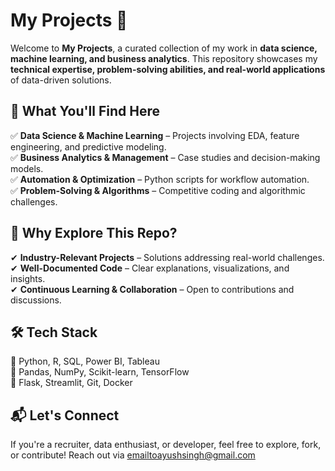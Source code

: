 # My Projects 🚀  

Welcome to **My Projects**, a curated collection of my work in **data science, machine learning, and business analytics**. This repository showcases my **technical expertise, problem-solving abilities, and real-world applications** of data-driven solutions.   

## 📌 What You'll Find Here  
✅ **Data Science & Machine Learning** – Projects involving EDA, feature engineering, and predictive modeling.  
✅ **Business Analytics & Management** – Case studies and decision-making models.  
✅ **Automation & Optimization** – Python scripts for workflow automation.  
✅ **Problem-Solving & Algorithms** – Competitive coding and algorithmic challenges.  

## 🚀 Why Explore This Repo?  
✔ **Industry-Relevant Projects** – Solutions addressing real-world challenges.  
✔ **Well-Documented Code** – Clear explanations, visualizations, and insights.  
✔ **Continuous Learning & Collaboration** – Open to contributions and discussions.  

## 🛠 Tech Stack  
🔹 Python, R, SQL, Power BI, Tableau  
🔹 Pandas, NumPy, Scikit-learn, TensorFlow  
🔹 Flask, Streamlit, Git, Docker  

## 📬 Let's Connect  
If you're a recruiter, data enthusiast, or developer, feel free to explore, fork, or contribute! Reach out via emailtoayushsingh@gmail.com
